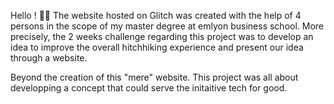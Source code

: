 Hello ! 👋🏻
The website hosted on Glitch was created with the help of 4 persons in the scope of my master degree at emlyon business school. 
More precisely, the 2 weeks challenge regarding this project was to develop an idea to improve the overall hitchhiking experience and present our idea through a website.

Beyond the creation of this "mere" website. This project was all about developping a concept that could serve the initaitive tech for good.
